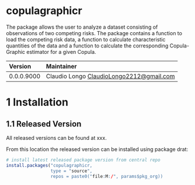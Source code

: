 
# copulagraphicr

The package allows the user to analyze a dataset consisting of
observations of two competing risks. The package contains a function to
load the competing risk data, a function to calculate characteristic
quantities of the data and a function to calculate the corresponding
Copula-Graphic estimator for a given Copula.

| Version    | Maintainer                                 |
|:-----------|:-------------------------------------------|
| 0.0.0.9000 | Claudio Longo <ClaudioLongo2212@gmail.com> |

# 1 Installation

## 1.1 Released Version

All released versions can be found at xxx.

From this location the released version can be installed using package
drat:

<!-- note that the package must be pushed there, using -->
<!-- drat::insertPackage(file = devtools::build(),
repodir = paste0("M:/", desc::desc()$get_field("Organisationseinheit"))) -->

``` r
# install latest released package version from central repo
install.packages("copulagraphicr,
                 type = "source",
                 repos = paste0("file:M:/", params$pkg_org))
```
